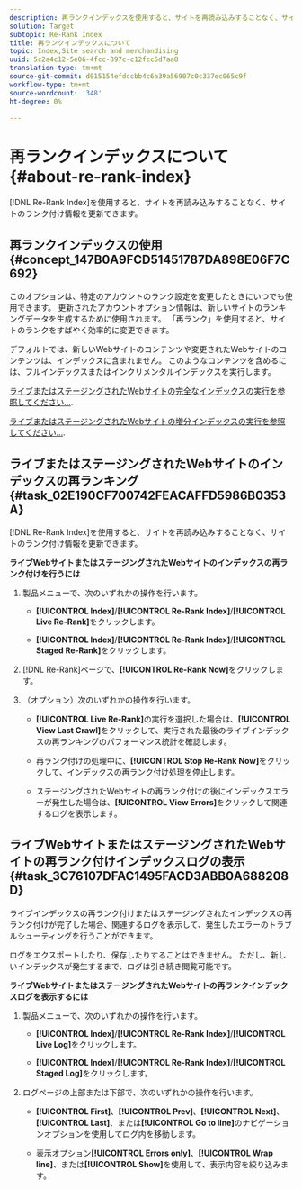```yaml
---
description: 再ランクインデックスを使用すると、サイトを再読み込みすることなく、サイトのランク付け情報を更新できます。
solution: Target
subtopic: Re-Rank Index
title: 再ランクインデックスについて
topic: Index,Site search and merchandising
uuid: 5c2a4c12-5e06-4fcc-897c-c12fcc5d7aa8
translation-type: tm+mt
source-git-commit: d015154efdccbb4c6a39a56907c0c337ec065c9f
workflow-type: tm+mt
source-wordcount: '348'
ht-degree: 0%

---
```



# 再ランクインデックスについて{#about-re-rank-index}

[!DNL Re-Rank Index]を使用すると、サイトを再読み込みすることなく、サイトのランク付け情報を更新できます。

## 再ランクインデックスの使用{#concept_147B0A9FCD51451787DA898E06F7C692}

このオプションは、特定のアカウントのランク設定を変更したときにいつでも使用できます。 更新されたアカウントオプション情報は、新しいサイトのランキングデータを生成するために使用されます。 「再ランク」を使用すると、サイトのランクをすばやく効率的に変更できます。

デフォルトでは、新しいWebサイトのコンテンツや変更されたWebサイトのコンテンツは、インデックスに含まれません。 このようなコンテンツを含めるには、フルインデックスまたはインクリメンタルインデックスを実行します。

[ライブまたはステージングされたWebサイトの完全なインデックスの実行を参照してください…](../c-about-index-menu/c-about-full-index.md#task_F7FE04D8A1654A7787FCCA31B45EB42D).

[ライブまたはステージングされたWebサイトの増分インデックスの実行を参照してください…](../c-about-index-menu/c-about-incremental-index.md#task_9BFB6157F3884B2FAECB7E0E9CA318CB).

## ライブまたはステージングされたWebサイトのインデックスの再ランキング{#task_02E190CF700742FEACAFFD5986B0353A}

[!DNL Re-Rank Index]を使用すると、サイトを再読み込みすることなく、サイトのランク付け情報を更新できます。

**ライブWebサイトまたはステージングされたWebサイトのインデックスの再ランク付けを行うには**

1. 製品メニューで、次のいずれかの操作を行います。

   * **[!UICONTROL Index]**/**[!UICONTROL Re-Rank Index]**/**[!UICONTROL Live Re-Rank]**&#x200B;をクリックします。

   * **[!UICONTROL Index]**/**[!UICONTROL Re-Rank Index]**/**[!UICONTROL Staged Re-Rank]**&#x200B;をクリックします。

1. [!DNL Re-Rank]ページで、**[!UICONTROL Re-Rank Now]**&#x200B;をクリックします。
1. （オプション）次のいずれかの操作を行います。

   * **[!UICONTROL Live Re-Rank]**&#x200B;の実行を選択した場合は、**[!UICONTROL View Last Crawl]**&#x200B;をクリックして、実行された最後のライブインデックスの再ランキングのパフォーマンス統計を確認します。

   * 再ランク付けの処理中に、**[!UICONTROL Stop Re-Rank Now]**&#x200B;をクリックして、インデックスの再ランク付け処理を停止します。
   * ステージングされたWebサイトの再ランク付けの後にインデックスエラーが発生した場合は、**[!UICONTROL View Errors]**&#x200B;をクリックして関連するログを表示します。

## ライブWebサイトまたはステージングされたWebサイトの再ランク付けインデックスログの表示{#task_3C76107DFAC1495FACD3ABB0A688208D}

ライブインデックスの再ランク付けまたはステージングされたインデックスの再ランク付けが完了した場合、関連するログを表示して、発生したエラーのトラブルシューティングを行うことができます。

ログをエクスポートしたり、保存したりすることはできません。 ただし、新しいインデックスが発生するまで、ログは引き続き閲覧可能です。

**ライブWebサイトまたはステージングされたWebサイトの再ランクインデックスログを表示するには**

1. 製品メニューで、次のいずれかの操作を行います。

   * **[!UICONTROL Index]**/**[!UICONTROL Re-Rank Index]**/**[!UICONTROL Live Log]**&#x200B;をクリックします。

   * **[!UICONTROL Index]**/**[!UICONTROL Re-Rank Index]**/**[!UICONTROL Staged Log]**&#x200B;をクリックします。

1. ログページの上部または下部で、次のいずれかの操作を行います。

   * **[!UICONTROL First]**、**[!UICONTROL Prev]**、**[!UICONTROL Next]**、**[!UICONTROL Last]**、または&#x200B;**[!UICONTROL Go to line]**&#x200B;のナビゲーションオプションを使用してログ内を移動します。

   * 表示オプション&#x200B;**[!UICONTROL Errors only]**、**[!UICONTROL Wrap line]**、または&#x200B;**[!UICONTROL Show]**&#x200B;を使用して、表示内容を絞り込みます。

